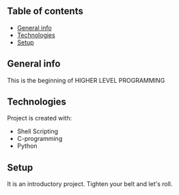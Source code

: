 ## Table of contents
* [General info](#general-info)
* [Technologies](#technologies)
* [Setup](#setup)

## General info
This is the beginning of HIGHER LEVEL PROGRAMMING

## Technologies
Project is created with:
* Shell Scripting
* C-programming
* Python

## Setup
It is an introductory project.
Tighten your belt and let's roll.